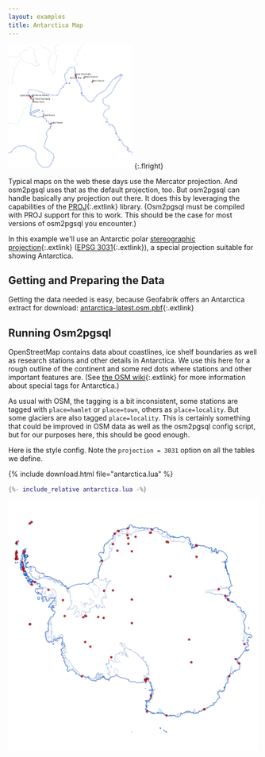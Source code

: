 ```yaml
---
layout: examples
title: Antarctica Map
---
```


<a href="antarctica2.png"><img alt="Map of McMurdo Sound in Antarctica" class="withborder" src="antarctica2.png" width="250" height="250"/></a>
{:.flright}

Typical maps on the web these days use the Mercator projection. And osm2pgsql
uses that as the default projection, too. But osm2pgsql can handle basically
any projection out there. It does this by leveraging the capabilities of the
[PROJ](https://proj.org/){:.extlink} library. (Osm2pgsql must be compiled with
PROJ support for this to work. This should be the case for most versions of
osm2pgsql you encounter.)

In this example we'll use an Antarctic polar [stereographic
projection](https://en.wikipedia.org/wiki/Stereographic_projection){:.extlink}
([EPSG 3031](https://epsg.io/3031){:.extlink}), a special projection suitable
for showing Antarctica.

## Getting and Preparing the Data

Getting the data needed is easy, because Geofabrik offers an Antarctica extract
for download:
[antarctica-latest.osm.pbf](https://download.geofabrik.de/antarctica-latest.osm.pbf){:.extlink}

## Running Osm2pgsql

OpenStreetMap contains data about coastlines, ice shelf boundaries as well as
research stations and other details in Antarctica. We use this here for a rough
outline of the continent and some red dots where stations and other important
features are. (See [the OSM
wiki](https://wiki.openstreetmap.org/wiki/Antarctica/Tagging){:.extlink} for
more information about special tags for Antarctica.)

As usual with OSM, the tagging is a bit inconsistent, some stations are tagged
with `place=hamlet` or `place=town`, others as `place=locality`. But some
glaciers are also tagged `place=locality`. This is certainly something that
could be improved in OSM data as well as the osm2pgsql config script, but
for our purposes here, this should be good enough.

Here is the style config. Note the `projection = 3031` option on all the tables
we define.

{% include download.html file="antarctica.lua" %}

```lua
{%- include_relative antarctica.lua -%}
```

<a href="antarctica1.png"><img alt="Map of Antarctica with stations" class="fullwidth" src="antarctica1.png"/></a>
